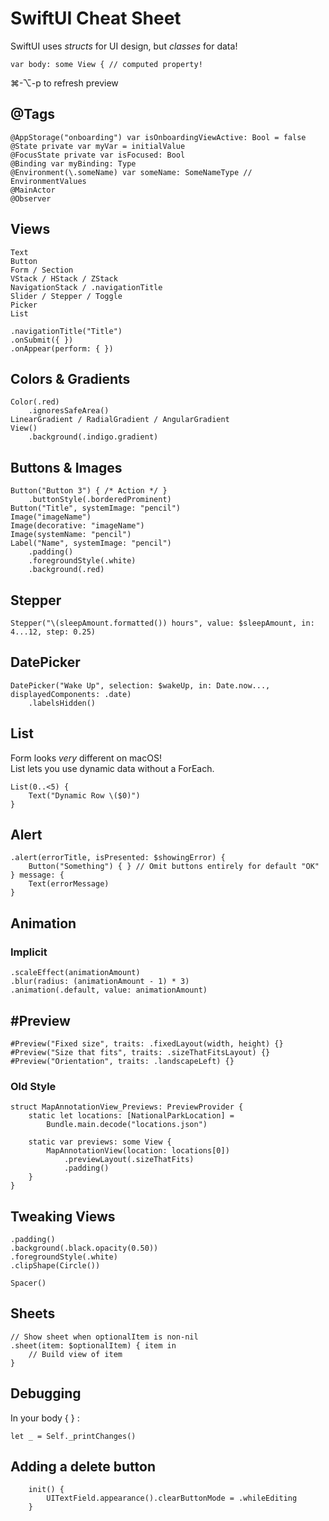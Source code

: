 # SwiftUI Cheat Sheet
SwiftUI uses *structs* for UI design, but *classes* for data!

```
var body: some View { // computed property!
```

⌘-⌥-p to refresh preview

## @Tags

 ```
@AppStorage("onboarding") var isOnboardingViewActive: Bool = false
@State private var myVar = initialValue
@FocusState private var isFocused: Bool
@Binding var myBinding: Type
@Environment(\.someName) var someName: SomeNameType // EnvironmentValues
@MainActor
@Observer
```

## Views
```
Text
Button
Form / Section
VStack / HStack / ZStack
NavigationStack / .navigationTitle
Slider / Stepper / Toggle
Picker
List

.navigationTitle("Title")
.onSubmit({ })
.onAppear(perform: { })
```

## Colors & Gradients
```
Color(.red)
    .ignoresSafeArea()
LinearGradient / RadialGradient / AngularGradient
View()
    .background(.indigo.gradient)
```

## Buttons & Images
```
Button("Button 3") { /* Action */ }
    .buttonStyle(.borderedProminent)
Button("Title", systemImage: "pencil")
Image("imageName")
Image(decorative: "imageName")
Image(systemName: "pencil")
Label("Name", systemImage: "pencil")
    .padding()
    .foregroundStyle(.white)
    .background(.red)
```

## Stepper
```
Stepper("\(sleepAmount.formatted()) hours", value: $sleepAmount, in: 4...12, step: 0.25)
```

## DatePicker
```
DatePicker("Wake Up", selection: $wakeUp, in: Date.now..., displayedComponents: .date)
    .labelsHidden()
```

## List
Form looks *very* different on macOS!<br/>
List lets you use dynamic data without a ForEach.
```
List(0..<5) {
    Text("Dynamic Row \($0)")
}
```

## Alert
```
.alert(errorTitle, isPresented: $showingError) {
    Button("Something") { } // Omit buttons entirely for default "OK"
} message: {
    Text(errorMessage)
}
```

## Animation
### Implicit
```
.scaleEffect(animationAmount)
.blur(radius: (animationAmount - 1) * 3)
.animation(.default, value: animationAmount)
```
## #Preview

```
#Preview("Fixed size", traits: .fixedLayout(width, height) {}
#Preview("Size that fits", traits: .sizeThatFitsLayout) {}
#Preview("Orientation", traits: .landscapeLeft) {}
```
    
### Old Style

```
struct MapAnnotationView_Previews: PreviewProvider {
    static let locations: [NationalParkLocation] =
    	Bundle.main.decode("locations.json")

    static var previews: some View {
	    MapAnnotationView(location: locations[0])
    	    .previewLayout(.sizeThatFits)
        	.padding()
	}
}
```

## Tweaking Views

```
.padding()
.background(.black.opacity(0.50))
.foregroundStyle(.white)
.clipShape(Circle())

Spacer()
```

## Sheets

```
// Show sheet when optionalItem is non-nil
.sheet(item: $optionalItem) { item in
    // Build view of item
}
```

## Debugging
In your body { } :

```
let _ = Self._printChanges()
```

## Adding a delete button
```
    init() {
        UITextField.appearance().clearButtonMode = .whileEditing
    }
```